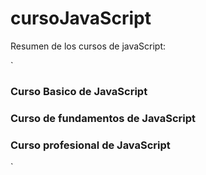 # cursoJavaScript
Resumen de los cursos de javaScript: 

`
### Curso Basico de JavaScript
### Curso de fundamentos de JavaScript
### Curso profesional de JavaScript
`

